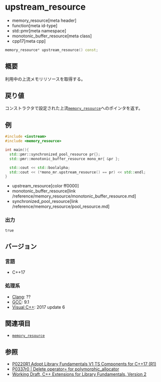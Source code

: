 # upstream_resource
* memory_resource[meta header]
* function[meta id-type]
* std::pmr[meta namespace]
* monotonic_buffer_resource[meta class]
* cpp17[meta cpp]

```cpp
memory_resource* upstream_resource() const;
```

## 概要
利用中の上流メモリリソースを取得する。

## 戻り値
コンストラクタで設定された上流[`memory_resource`](/reference/memory_resource/memory_resource.md)へのポインタを返す。

## 例
```cpp example
#include <iostream>
#include <memory_resource>

int main(){
  std::pmr::synchronized_pool_resource pr{};
  std::pmr::monotonic_buffer_resource mono_mr{ &pr };

  std::cout << std::boolalpha;
  std::cout << (*mono_mr.upstream_resource() == pr) << std::endl;
}

```
* upstream_resource[color ff0000]
* monotonic_buffer_resource[link /reference/memory_resource/monotonic_buffer_resource.md]
* synchronized_pool_resource[link /reference/memory_resource/pool_resource.md]

### 出力
```
true
```

## バージョン
### 言語
- C++17

### 処理系
- [Clang](/implementation.md#clang): ??
- [GCC](/implementation.md#gcc): 9.1
- [Visual C++](/implementation.md#visual_cpp): 2017 update 6

## 関連項目
- [`memory_resource`](/reference/memory_resource/memory_resource.md)

## 参照
- [P0220R1 Adopt Library Fundamentals V1 TS Components for C++17 (R1)](http://www.open-std.org/jtc1/sc22/wg21/docs/papers/2016/p0220r1.html)
- [P0337r0 | Delete operator= for polymorphic_allocator](http://www.open-std.org/jtc1/sc22/wg21/docs/papers/2016/p0337r0.html)
- [Working Draft, C++ Extensions for Library Fundamentals, Version 2](http://www.open-std.org/jtc1/sc22/wg21/docs/papers/2015/n4562.html#memory.resource.synop)